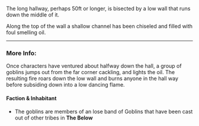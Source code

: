 The long hallway, perhaps 50ft or longer, is bisected by a low wall that runs down the middle of it. 

Along the top of the wall a shallow channel has been chiseled and filled with foul smelling oil.

---

### More Info:

Once characters have ventured about halfway down the hall, a group of goblins jumps out from the far corner cackling, and lights the oil.
The resulting fire roars down the low wall and burns anyone in the hall way before subsiding down into a low dancing flame.

#### Faction & Inhabitant

* The goblins are members of an lose band of Goblins that have been cast out of other tribes in **The Below**
